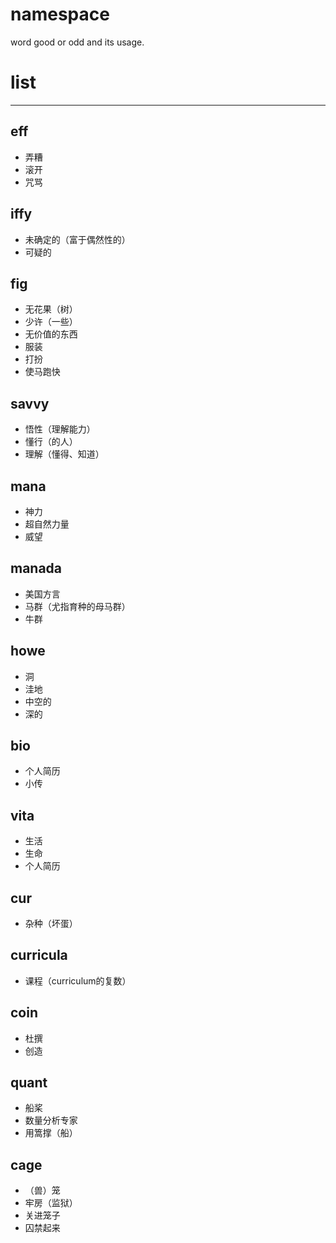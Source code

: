# namespace
word good or odd and its usage.

# list
---
## eff

- 弄糟
- 滚开
- 咒骂

## iffy

- 未确定的（富于偶然性的）
- 可疑的

## fig

- 无花果（树）
- 少许（一些）
- 无价值的东西
- 服装
- 打扮
- 使马跑快

## savvy

- 悟性（理解能力）
- 懂行（的人）
- 理解（懂得、知道）

## mana

- 神力
- 超自然力量
- 威望

## manada

- 美国方言
- 马群（尤指育种的母马群）
- 牛群

## howe

- 洞
- 洼地
- 中空的
- 深的

## bio

- 个人简历
- 小传

## vita

- 生活
- 生命
- 个人简历

## cur

- 杂种（坏蛋）

## curricula

- 课程（curriculum的复数）

## coin

- 杜撰
- 创造

## quant

- 船桨
- 数量分析专家
- 用篙撑（船）

## cage

- （兽）笼
- 牢房（监狱）
- 关进笼子
- 囚禁起来